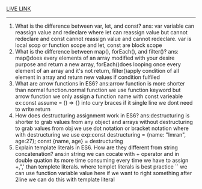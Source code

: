 [LIVE LINK](https://mdalamran11.github.io/webdev-green-earth/)

---

1. What is the difference between var, let, and const?
   ans: var variable can reassign value and redeclare where let can reassign value but cannot redeclare and const cannot reassign value and cannot redeclare. var is local scop or function scope and let, const are block scope
2. What is the difference between map(), forEach(), and filter()?
   ans: map()does every elements of an array modified with your desire purpose and return a new array, forEach()does looping once every element of an array and it's not return, filter()apply condition of all element in array and return new values if condition fulfiled
3. What are arrow functions in ES6?
   ans:arrow function is more shorter than normal function.normal function we use function keyword but arrow function we only assign a function name with const varieable ex:const assume = () => {} into cury braces if it single line we dont need to write return
4. How does destructuring assignment work in ES6?
   ans:destructuring is shorter to grab values from any object and arrays without destructuring to grab values from obj we use dot notation or bracket notation where with destructuring we use exp:const destructuring = {name: "Imran", age:27}; const {name, age} = destructuring
5. Explain template literals in ES6. How are they different from string concatenation?
   ans:in string we can cocate with + operator and in double quation its more time consuming every time we have to assign +,",' than templete literals. where templet literals is best practice `` we can use function variable value here if we want to right something after 2line we can do this with template literal
